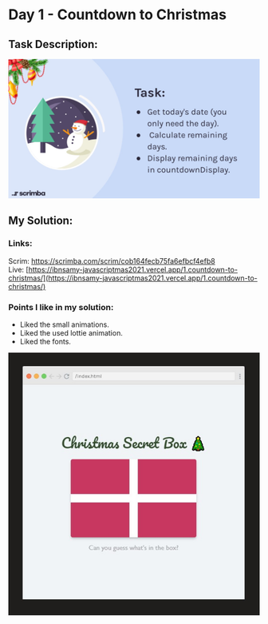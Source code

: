 # Day 1 - Countdown to Christmas

## Task Description:

![Task Description.](./main-task.jpg)

## My Solution:

### Links:

Scrim: [https://scrimba.com/scrim/cob164fecb75fa6efbcf4efb8
](https://scrimba.com/scrim/cob164fecb75fa6efbcf4efb8)  
Live: [https://ibnsamy-javascriptmas2021.vercel.app/1.countdown-to-christmas/](https://ibnsamy-javascriptmas2021.vercel.app/1.countdown-to-christmas/)

### Points I like in my solution:

- Liked the small animations.
- Liked the used lottie animation.
- Liked the fonts.

![Screenshot of my solution.](./screenshot.jpg)
